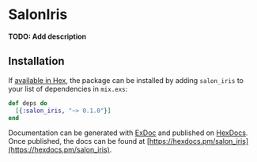 # SalonIris

**TODO: Add description**

## Installation

If [available in Hex](https://hex.pm/docs/publish), the package can be installed
by adding `salon_iris` to your list of dependencies in `mix.exs`:

```elixir
def deps do
  [{:salon_iris, "~> 0.1.0"}]
end
```

Documentation can be generated with [ExDoc](https://github.com/elixir-lang/ex_doc)
and published on [HexDocs](https://hexdocs.pm). Once published, the docs can
be found at [https://hexdocs.pm/salon_iris](https://hexdocs.pm/salon_iris).


